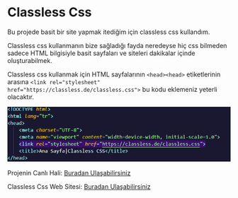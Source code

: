 # Classless Css

Bu projede basit bir site yapmak itediğim için classless css kullandım. 

Classless css kullanmanın bize sağladığı fayda neredeyse hiç css bilmeden sadece HTML bilgisiyle basit sayfaları ve siteleri dakikalar içinde oluşturabilmek. 

Classless css kullanmak için HTML sayfalarının `<head><head>` etiketlerinin arasına `<link rel="stylesheet" href="https://classless.de/classless.css">` bu kodu eklemeniz yeterli olacaktır.

![](/pic.png)

Projenin Canlı Hali: [Buradan Ulaşabilirsiniz](https://aliberkaycelik-classless-demo-css.netlify.app/) 


 Classless Css Web Sitesi: [Buradan Ulaşabilirsiniz](https://classless.de/) 
